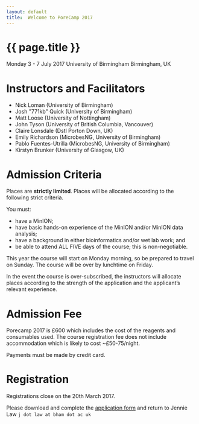 ```yaml
---
layout: default
title:  Welcome to PoreCamp 2017
---
```


# {{ page.title }}

Monday 3 - 7 July 2017
University of Birmingham
Birmingham, UK

# Instructors and Facilitators

  - Nick Loman (University of Birmingham)
  - Josh "771kb" Quick (University of Birmingham)
  - Matt Loose (University of Nottingham)
  - John Tyson (University of British Columbia, Vancouver)
  - Claire Lonsdale (Dstl Porton Down, UK)
  - Emily Richardson (MicrobesNG, University of Birmingham)
  - Pablo Fuentes-Utrilla (MicrobesNG, University of Birmingham)
  - Kirstyn Brunker (University of Glasgow, UK)

# Admission Criteria

Places are **strictly limited**. Places will be allocated according to the following strict criteria.

You must:

- have a MinION;
- have basic hands-on experience of the MinION and/or MinION data analysis;
- have a background in either bioinformatics and/or wet lab work; and
- be able to attend ALL FIVE days of the course; this is non-negotiable.

This year the course will start on Monday morning, so be prepared to travel on Sunday. The course
will be over by lunchtime on Friday.

In the event the course is over-subscribed, the instructors will allocate places according to the strength of the application and the applicant’s relevant experience.

# Admission Fee 

Porecamp 2017 is £600 which includes the cost of the reagents and consumables used.
The course registration fee does not include accommodation which is likely to cost
~£50-75/night.

Payments must be made by credit card.

# Registration

Registrations close on the 20th March 2017.

Please download and complete the <a href="PorecampApplicationForm2017.docx">application form</a> and return
to Jennie Law ```j dot law at bham dot ac uk```

